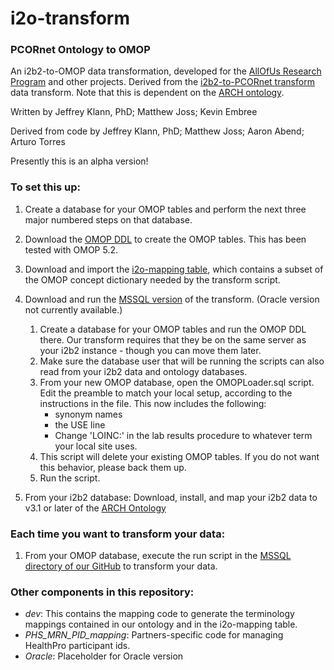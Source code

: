 # i2o-transform
### PCORnet Ontology to OMOP 
An i2b2-to-OMOP data transformation, developed for the [AllOfUs Research Program](https://www.nih.gov/research-training/allofus-research-program) and other projects. Derived from the [i2b2-to-PCORnet transform](https://github.com/ARCH-commons/i2p-transform) data transform. Note that this is dependent on the [ARCH ontology](https://github.com/ARCH-commons/arch-ontology).

Written by Jeffrey Klann, PhD; Matthew Joss; Kevin Embree

Derived from code by Jeffrey Klann, PhD; Matthew Joss; Aaron Abend; Arturo Torres

Presently this is an alpha version!

### To set this up:
1. Create a database for your OMOP tables and perform the next three major numbered steps on that database.
2. Download the [OMOP DDL](https://github.com/OHDSI/CommonDataModel) to create the OMOP tables. This has been tested with OMOP 5.2.
3. Download and import the [i2o-mapping table](https://github.com/i2b2-omop/i2o-transform/blob/master/MSSQL/i2o_mapping.csv), which contains a subset of the OMOP concept dictionary needed by the transform script.
3. Download and run the [MSSQL version](https://github.com/ARCH-commons/i2o-transform/tree/master/MSSQL) of the transform. (Oracle version not currently available.)
    1. Create a database for your OMOP tables and run the OMOP DDL there. Our transform requires that they be on the same server as your i2b2 instance - though you can move them later.
    2. Make sure the database user that will be running the scripts can also read from your i2b2 data and ontology databases. 
    3. From your new OMOP database, open the OMOPLoader.sql script.  Edit the preamble to match your local setup, according to the instructions in the file. This now includes the following:
        * synonym names 
        * the USE line 
        * Change 'LOINC:' in the lab results procedure to whatever term your local site uses. 
    4. This script will delete your existing OMOP tables. If you do not want this behavior, please back them up.
    5. Run the script.

4. From your i2b2 database: Download, install, and map your i2b2 data to v3.1 or later of the [ARCH Ontology](https://github.com/ARCH-commons/arch-ontology/blob/master/Documentation/INSTALL.md)

### Each time you want to transform your data:
1. From your OMOP database, execute the run script in the [MSSQL directory of our GitHub](https://github.com/ARCH-commons/i2o-transform/tree/master/MSSQL) to transform your data.

### Other components in this repository:
- *dev*: This contains the mapping code to generate the terminology mappings contained in our ontology and in the i2o-mapping table.
- *PHS_MRN_PID_mapping*: Partners-specific code for managing HealthPro participant ids.
- *Oracle*: Placeholder for Oracle version

